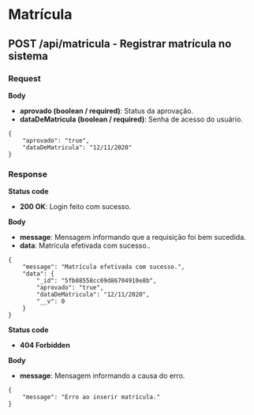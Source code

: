 # Matrícula

## POST /api/matricula - Registrar matrícula no sistema

### Request

**Body**

- **aprovado (boolean / required)**: Status da aprovação.
- **dataDeMatricula (boolean / required)**: Senha de acesso do usuário. 

```
{
    "aprovado": "true",
    "dataDeMatricula": "12/11/2020"
}
```

### Response

**Status code**

- **200 OK**: Login feito com sucesso.

**Body**

- **message**: Mensagem informando que a requisição foi bem sucedida.
- **data**: Matrícula efetivada com sucesso..

```
{
    "message": "Matrícula efetivada com sucesso.",
    "data": {
        "_id": "5fb08558cc69d86704910e8b",
        "aprovado": "true",
        "dataDeMatricula": "12/11/2020",
        "__v": 0
    }
}
```

**Status code**

- **404 Forbidden**

**Body**

- **message**: Mensagem informando a causa do erro. 

```
{
    "message": "Erro ao inserir matrícula."
}
```
